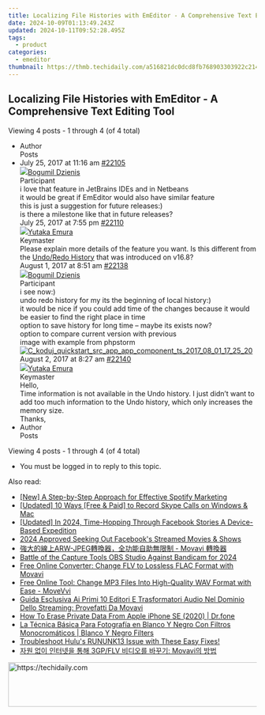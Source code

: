 ```yaml
---
title: Localizing File Histories with EmEditor - A Comprehensive Text Editing Tool
date: 2024-10-09T01:13:49.243Z
updated: 2024-10-11T09:52:28.495Z
tags:
  - product
categories:
  - emeditor
thumbnail: https://thmb.techidaily.com/a516821dc0dcd8fb768903303922c214d1ad710be56ca1c3f04be97b27b5dc47.jpg
---
```


## Localizing File Histories with EmEditor - A Comprehensive Text Editing Tool

Viewing 4 posts - 1 through 4 (of 4 total)

* Author  
Posts
* July 25, 2017 at 11:16 am [#22105](https://tools.techidaily.com/emeditor/products/)  
[![](https://secure.gravatar.com/avatar/bcfbe1d77fc88be5c20c4317d1a1dabb?s=80&d=identicon&r=g)Bogumil Dzienis](https://www.emeditor.com/forums/users/bogumil-dzienis-2/ "View Bogumil Dzienis's profile")  
Participant  
i love that feature in JetBrains IDEs and in Netbeans  
 it would be great if EmEditor would also have similar feature  
this is just a suggestion for future releases:)  
is there a milestone like that in future releases?  
July 25, 2017 at 7:55 pm [#22110](https://tools.techidaily.com/emeditor/products/)  
[![](https://secure.gravatar.com/avatar/a0a6377144ed3636f985d87303f65ed2?s=80&d=identicon&r=g)Yutaka Emura](https://www.emeditor.com/forums/users/yemura/ "View Yutaka Emura's profile")  
Keymaster  
Please explain more details of the feature you want. Is this different from the [Undo/Redo History](https://tools.techidaily.com/emeditor/products/) that was introduced on v16.8?  
August 1, 2017 at 8:51 am [#22138](https://tools.techidaily.com/emeditor/products/)  
[![](https://secure.gravatar.com/avatar/bcfbe1d77fc88be5c20c4317d1a1dabb?s=80&d=identicon&r=g)Bogumil Dzienis](https://www.emeditor.com/forums/users/bogumil-dzienis-2/ "View Bogumil Dzienis's profile")  
Participant  
i see now:)  
 undo redo history for my its the beginning of local history:)  
 it would be nice if you could add time of the changes because it would be easier to find the right place in time  
 option to save history for long time – maybe its exists now?  
 option to compare current version with previous  
image with example from phpstorm  
[![C_koduj_quickstart_src_app_app_component_ts_2017_08_01_17_25_20](https://thumb.ibb.co/cJQcKk/C_koduj_quickstart_src_app_app_component_ts_2017_08_01_17_25_20.png)](https://ibb.co/cJQcKk)  
August 2, 2017 at 8:27 am [#22140](https://tools.techidaily.com/emeditor/products/)  
[![](https://secure.gravatar.com/avatar/a0a6377144ed3636f985d87303f65ed2?s=80&d=identicon&r=g)Yutaka Emura](https://www.emeditor.com/forums/users/yemura/ "View Yutaka Emura's profile")  
Keymaster  
Hello,  
Time information is not available in the Undo history. I just didn’t want to add too much information to the Undo history, which only increases the memory size.  
Thanks,
* Author  
Posts

Viewing 4 posts - 1 through 4 (of 4 total)

* You must be logged in to reply to this topic.

<ins class="adsbygoogle"
     style="display:block"
     data-ad-format="autorelaxed"
     data-ad-client="ca-pub-7571918770474297"
     data-ad-slot="1223367746"></ins>

<ins class="adsbygoogle"
     style="display:block"
     data-ad-client="ca-pub-7571918770474297"
     data-ad-slot="8358498916"
     data-ad-format="auto"
     data-full-width-responsive="true"></ins>

<span class="atpl-alsoreadstyle">Also read:</span>
<div><ul>
<li><a href="https://extra-resources.techidaily.com/new-a-step-by-step-approach-for-effective-spotify-marketing/"><u>[New] A Step-by-Step Approach for Effective Spotify Marketing</u></a></li>
<li><a href="https://on-screen-recording.techidaily.com/updated-10-ways-free-and-paid-to-record-skype-calls-on-windows-and-mac/"><u>[Updated] 10 Ways [Free & Paid] to Record Skype Calls on Windows & Mac</u></a></li>
<li><a href="https://facebook-video-recording.techidaily.com/updated-in-2024-time-hopping-through-facebook-stories-a-device-based-expedition/"><u>[Updated] In 2024, Time-Hopping Through Facebook Stories A Device-Based Expedition</u></a></li>
<li><a href="https://facebook-clips.techidaily.com/2024-approved-seeking-out-facebooks-streamed-movies-and-shows/"><u>2024 Approved Seeking Out Facebook's Streamed Movies & Shows</u></a></li>
<li><a href="https://win-top.techidaily.com/arw-jpeg-movavi/"><u>強大的線上ARW-JPEG轉換器，全功能自助無限制 - Movavi 轉換器</u></a></li>
<li><a href="https://on-screen-recording.techidaily.com/battle-of-the-capture-tools-obs-studio-against-bandicam-for-2024/"><u>Battle of the Capture Tools OBS Studio Against Bandicam for 2024</u></a></li>
<li><a href="https://win-top.techidaily.com/free-online-converter-change-flv-to-lossless-flac-format-with-movavi/"><u>Free Online Converter: Change FLV to Lossless FLAC Format with Movavi</u></a></li>
<li><a href="https://win-top.techidaily.com/free-online-tool-change-mp3-files-into-high-quality-wav-format-with-ease-movevvi/"><u>Free Online Tool: Change MP3 Files Into High-Quality WAV Format with Ease - MoveVvi</u></a></li>
<li><a href="https://win-top.techidaily.com/guida-esclusiva-ai-primi-10-editori-e-trasformatori-audio-nel-dominio-dello-streaming-provefatti-da-movavi/"><u>Guida Esclusiva Ai Primi 10 Editori E Trasformatori Audio Nel Dominio Dello Streaming: Provefatti Da Movavi</u></a></li>
<li><a href="https://techidaily.com/how-to-erase-private-data-from-apple-iphone-se-2020-drfone-by-drfone-ios-full-data-eraser-ios-full-data-eraser/"><u>How To Erase Private Data From Apple iPhone SE (2020) | Dr.fone</u></a></li>
<li><a href="https://win-top.techidaily.com/la-tecnica-basica-para-fotografia-en-blanco-y-negro-con-filtros-monocromaticos-blanco-y-negro-filters/"><u>La Técnica Básica Para Fotografía en Blanco Y Negro Con Filtros Monocromáticos | Blanco Y Negro Filters</u></a></li>
<li><a href="https://techno-recovery.techidaily.com/1722883827890-troubleshoot-hulus-rununk13-issue-with-these-easy-fixes/"><u>Troubleshoot Hulu's RUNUNK13 Issue with These Easy Fixes!</u></a></li>
<li><a href="https://win-top.techidaily.com/1726226084199-3gpflv-movavi/"><u>자원 없이 인터넷을 통해 3GP/FLV 비디오를 바꾸기: Movavi의 방법</u></a></li>
</ul></div>

<!-- affiliate ads begin -->
<a href="https://aligracehair.sjv.io/c/5597632/2047411/19272" target="_top" id="2047411">
  <img src="//a.impactradius-go.com/display-ad/19272-2047411" border="0" alt="https://techidaily.com" width="728" height="90"/>
</a>
<img height="0" width="0" src="https://aligracehair.sjv.io/i/5597632/2047411/19272" style="position:absolute;visibility:hidden;" border="0" />
<!-- affiliate ads end -->

